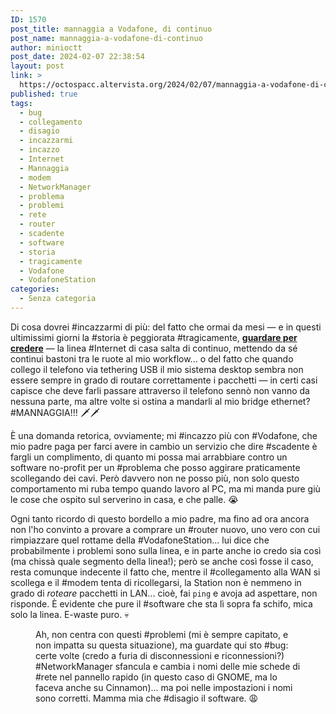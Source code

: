 ```yaml
---
ID: 1570
post_title: mannaggia a Vodafone, di continuo
post_name: mannaggia-a-vodafone-di-continuo
author: minioctt
post_date: 2024-02-07 22:38:54
layout: post
link: >
  https://octospacc.altervista.org/2024/02/07/mannaggia-a-vodafone-di-continuo/
published: true
tags:
  - bug
  - collegamento
  - disagio
  - incazzarmi
  - incazzo
  - Internet
  - Mannaggia
  - modem
  - NetworkManager
  - problema
  - problemi
  - rete
  - router
  - scadente
  - software
  - storia
  - tragicamente
  - Vodafone
  - VodafoneStation
categories:
  - Senza categoria
---
```

<!-- wp:paragraph -->
<p>Di cosa dovrei #incazzarmi di più: del fatto che ormai da mesi — e in questi ultimissimi giorni la #storia è peggiorata #tragicamente, <a href="https://octospacc.altervista.org/wp-content/uploads/2024/02/image-7.png"><strong>guardare per credere</strong></a> — la linea #Internet di casa salta di continuo, mettendo da sé continui bastoni tra le ruote al mio workflow... o del fatto che quando collego il telefono via tethering USB il mio sistema desktop sembra non essere sempre in grado di routare correttamente i pacchetti — in certi casi capisce che deve farli passare attraverso il telefono sennò non vanno da nessuna parte, ma altre volte si ostina a mandarli al mio bridge ethernet? #MANNAGGIA!!! 🗡️🗡️</p>
<!-- /wp:paragraph -->

<!-- wp:paragraph -->
<p>È una domanda retorica, ovviamente; mi #incazzo più con #Vodafone, che mio padre paga per farci avere in cambio un servizio che dire #scadente è fargli un complimento, di quanto mi possa mai arrabbiare contro un software no-profit per un #problema che posso aggirare praticamente scollegando dei cavi. Però davvero non ne posso più, non solo questo comportamento mi ruba tempo quando lavoro al PC, ma mi manda pure giù le cose che ospito sul serverino in casa, e che palle. 😭️</p>
<!-- /wp:paragraph -->

<!-- wp:paragraph -->
<p>Ogni tanto ricordo di questo bordello a mio padre, ma fino ad ora ancora non l'ho convinto a provare a comprare un #router nuovo, uno vero con cui rimpiazzare quel rottame della #VodafoneStation... lui dice che probabilmente i problemi sono sulla linea, e in parte anche io credo sia così (ma chissà quale segmento della linea!); però se anche così fosse il caso, resta comunque indecente il fatto che, mentre il #collegamento alla WAN si scollega e il #modem tenta di ricollegarsi, la Station non è nemmeno in grado di <em>roteare</em> pacchetti in LAN... cioè, fai <code>ping</code> e avoja ad aspettare, non risponde. È evidente che pure il #software che sta lì sopra fa schifo, mica solo la linea. E-waste puro. 💀️</p>
<!-- /wp:paragraph -->

<!-- wp:paragraph -->
<p></p>
<!-- /wp:paragraph -->

<!-- wp:image {"id":1571,"sizeSlug":"full","linkDestination":"none"} -->
<figure class="wp-block-image size-full"><img src="https://octospacc.altervista.org/wp-content/uploads/2024/02/image-6.png" alt="" class="wp-image-1571"/><figcaption class="wp-element-caption">Ah, non centra con questi #problemi (mi è sempre capitato, e non impatta su questa situazione), ma guardate qui sto #bug: certe volte (credo a furia di disconnessioni e riconnessioni?) #NetworkManager sfancula e cambia i nomi delle mie schede di #rete nel pannello rapido (in questo caso di GNOME, ma lo faceva anche su Cinnamon)... ma poi nelle impostazioni i nomi sono corretti. Mamma mia che #disagio il software. 😩️</figcaption></figure>
<!-- /wp:image -->